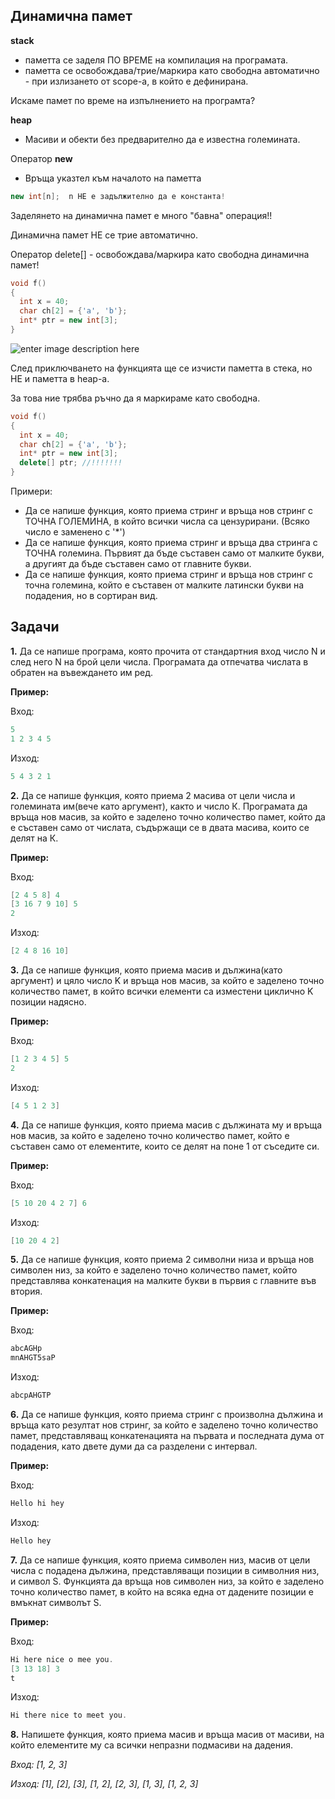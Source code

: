 ## Динамична памет
**stack**
- паметта се заделя ПО ВРЕМЕ на компилация на програмата.
- паметта се освобождава/трие/маркира като свободна автоматично - при излизането от scope-а,  в който е дефинирана.

Искаме памет по време на изпълнението на програмта?

**heap** 
 - Масиви и обекти без предварително да е известна големината.


Оператор **new**

- Връща указтел към началото на паметта

```c++
new int[n];  n НЕ е задължително да е константа!
```

Заделянето на динамична памет е много "бавна" операция!!

Динамична памет НЕ се трие автоматично.

Оператор delete[] - освобождава/маркира като свободна динамична памет!


```c++
void f()
{
  int x = 40;
  char ch[2] = {'a', 'b'};
  int* ptr = new int[3];
}
```

![enter image description here](https://i.ibb.co/vYdR6Zj/dyn-mem.png)

След приключването на функцията ще се изчисти паметта в стека, но НЕ и паметта в heap-а.

За това ние трябва ръчно да я маркираме като свободна.

```c++
void f()
{
  int x = 40;
  char ch[2] = {'a', 'b'};
  int* ptr = new int[3];
  delete[] ptr; //!!!!!!!
}
```

Примери:

 - Да се напише функция, която приема стринг и връща нов стринг с ТОЧНА ГОЛЕМИНА, в който всички числа са цензурирани. (Всяко число е заменено с '*')
 - Да се напише функция, която приема стринг и връща два стринга с ТОЧНА големина. Първият да бъде съставен само от малките букви, а другият да бъде съставен само от главните букви.
 - Да се напише функция, която приема стринг и връща нов стринг с точна големина, който е съставен от малките латински букви на подадения, но в сортиран вид.

## Задачи


**1.**  Да се напише програма, която прочита от стандартния вход число N и след него N на брой цели числа. Програмата да отпечатва числата в обратен на въвеждането им ред.

**Пример:**

Вход:
```c++
5
1 2 3 4 5
```

Изход:
```c++
5 4 3 2 1
```

**2.**  Да се напише функция, която приема 2 масива от цели числа и големината им(вече като аргумент), както и число К. Програмата да връща нов масив, за който е заделено точно количество памет, който да е съставен само от числата, съдържащи се в двата масива, които се делят на К.

**Пример:**

Вход:
```c++
[2 4 5 8] 4
[3 16 7 9 10] 5
2
```

Изход:
```c++
[2 4 8 16 10]
```

**3.** Да се напише функция, която приема масив и дължина(като аргумент) и цяло число K и връща нов масив, за който е заделено точно количество памет, в който всички елементи са изместени циклично K позиции надясно.
 
 **Пример:**

Вход:
```c++
[1 2 3 4 5] 5
2
```
Изход:
```c++
[4 5 1 2 3]
```

**4.** Да се напише функция, която приема масив с дължината му и връща нов масив, за който е заделено точно количество памет, който е съставен само от елементите, които се делят на поне 1 от съседите си.

**Пример:**

Вход:
```c++
[5 10 20 4 2 7] 6
```
Изход:
```c++
[10 20 4 2]
```

**5.** Да се напише функция, която приема 2 символни низа и връща нов символен низ, за който е заделено точно количество памет, който представлява конкатенация на малките букви в първия с главните във втория.

**Пример:**

Вход:
```c++
abcAGHp
mnAHGT5saP
```
Изход:
```c++
abcpAHGTP
```

**6.** Да се напише функция, която приема стринг с произволна дължина и връща като резултат нов стринг, за който е заделено точно количество памет, представляващ конкатенацията на първата и последната дума от подадения, като двете думи да са разделени с интервал.

**Пример:**

Вход:
```c++
Hello hi hey
```
Изход:
```c++
Hello hey
```

**7.** Да се напише функция, която приема символен низ, масив от цели числа с подадена дължина, представляващи позиции в символния низ, и символ S. Функцията да връща нов символен низ, за който е заделено точно количество памет, в който на всяка една от дадените позиции е вмъкнат символът S.

**Пример:**

Вход:
```c++
Hi here nice o mee you.
[3 13 18] 3
t
```
Изход:
```c++
Hi there nice to meet you.
```


**8.** Напишете функция, която приема масив и връща масив от масиви, на който елементите му са всички непразни подмасиви на дадения.

*Вход: [1, 2, 3]* 

*Изход: [1], [2], [3], [1, 2], [2, 3], [1, 3], [1, 2, 3]*
